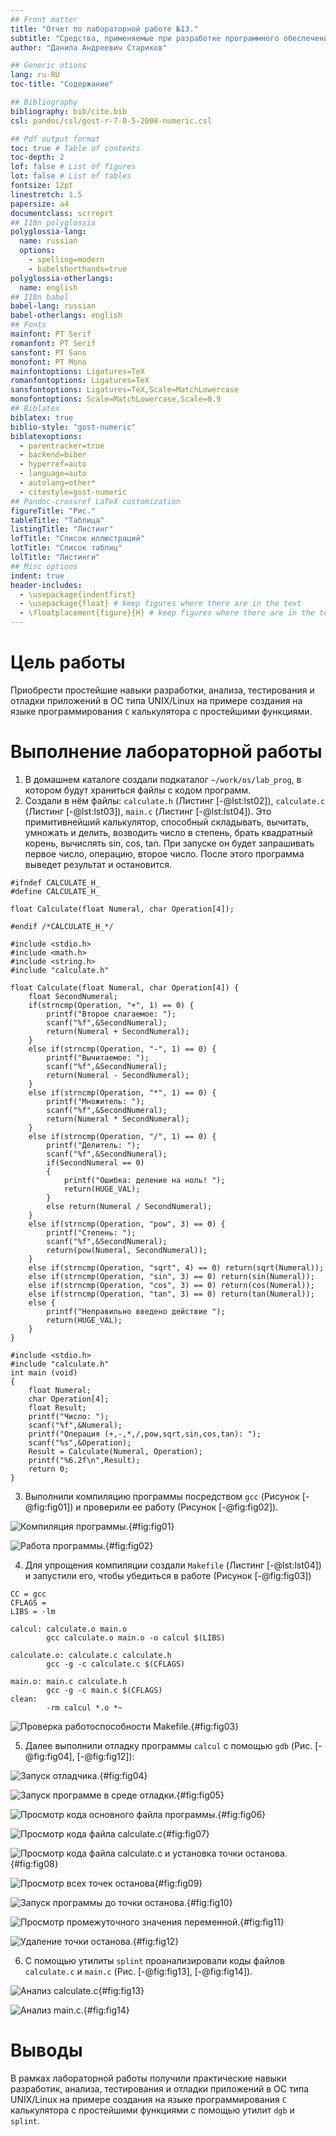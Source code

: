 ```yaml
---
## Front matter
title: "Отчет по лабораторной работе №13."
subtitle: "Средства, применяемые при разработке программного обеспечения в ОС типа UNIX/Linux."
author: "Данила Андреевич Стариков"

## Generic otions
lang: ru-RU
toc-title: "Содержание"

## Bibliography
bibliography: bib/cite.bib
csl: pandoc/csl/gost-r-7-0-5-2008-numeric.csl

## Pdf output format
toc: true # Table of contents
toc-depth: 2
lof: false # List of figures
lot: false # List of tables
fontsize: 12pt
linestretch: 1.5
papersize: a4
documentclass: scrreprt
## I18n polyglossia
polyglossia-lang:
  name: russian
  options:
	- spelling=modern
	- babelshorthands=true
polyglossia-otherlangs:
  name: english
## I18n babel
babel-lang: russian
babel-otherlangs: english
## Fonts
mainfont: PT Serif
romanfont: PT Serif
sansfont: PT Sans
monofont: PT Mono
mainfontoptions: Ligatures=TeX
romanfontoptions: Ligatures=TeX
sansfontoptions: Ligatures=TeX,Scale=MatchLowercase
monofontoptions: Scale=MatchLowercase,Scale=0.9
## Biblatex
biblatex: true
biblio-style: "gost-numeric"
biblatexoptions:
  - parentracker=true
  - backend=biber
  - hyperref=auto
  - language=auto
  - autolang=other*
  - citestyle=gost-numeric
## Pandoc-crossref LaTeX customization
figureTitle: "Рис."
tableTitle: "Таблица"
listingTitle: "Листинг"
lofTitle: "Список иллюстраций"
lotTitle: "Список таблиц"
lolTitle: "Листинги"
## Misc options
indent: true
header-includes:
  - \usepackage{indentfirst}
  - \usepackage{float} # keep figures where there are in the text
  - \floatplacement{figure}{H} # keep figures where there are in the text
---
```


# Цель работы

Приобрести простейшие навыки разработки, анализа, тестирования и отладки приложений в ОС типа UNIX/Linux на примере создания на языке программирования `С` калькулятора с простейшими функциями.

# Выполнение лабораторной работы

1. В домашнем каталоге создали подкаталог `~/work/os/lab_prog`, в котором будут храниться файлы с кодом программ.
2. Создали в нём файлы: `calculate.h` (Листинг [-@lst:lst02]), `calculate.c` (Листинг [-@lst:lst03]), `main.c` (Листинг [-@lst:lst04]). Это примитивнейший калькулятор, способный складывать, вычитать, умножать и делить, возводить число в степень, брать квадратный корень, вычислять sin, cos, tan. При запуске он будет запрашивать первое число, операцию, второе число. После этого программа выведет результат и остановится.

```{#lst:lst01 .C caption="Текст файла calculate.h" .numberLines}
#ifndef CALCULATE_H_
#define CALCULATE_H_

float Calculate(float Numeral, char Operation[4]);

#endif /*CALCULATE_H_*/
```

```{#lst:lst02 .C caption="Текст файла calculate.c" .numberLines}
#include <stdio.h>
#include <math.h>
#include <string.h>
#include "calculate.h"

float Calculate(float Numeral, char Operation[4]) {
	float SecondNumeral;
	if(strncmp(Operation, "+", 1) == 0) {
		printf("Второе слагаемое: ");
		scanf("%f",&SecondNumeral);
		return(Numeral + SecondNumeral);
	}
	else if(strncmp(Operation, "-", 1) == 0) {
		printf("Вычитаемое: ");
		scanf("%f",&SecondNumeral);
		return(Numeral - SecondNumeral);
	}
	else if(strncmp(Operation, "*", 1) == 0) {
		printf("Множитель: ");
		scanf("%f",&SecondNumeral);
		return(Numeral * SecondNumeral);
	}
	else if(strncmp(Operation, "/", 1) == 0) {
		printf("Делитель: ");
		scanf("%f",&SecondNumeral);
		if(SecondNumeral == 0)
		{
			printf("Ошибка: деление на ноль! ");
			return(HUGE_VAL);
		}
		else return(Numeral / SecondNumeral);
	}
	else if(strncmp(Operation, "pow", 3) == 0) {	
		printf("Степень: ");
		scanf("%f",&SecondNumeral);
		return(pow(Numeral, SecondNumeral));
	}
	else if(strncmp(Operation, "sqrt", 4) == 0) return(sqrt(Numeral));
	else if(strncmp(Operation, "sin", 3) == 0) return(sin(Numeral));
	else if(strncmp(Operation, "cos", 3) == 0) return(cos(Numeral));
	else if(strncmp(Operation, "tan", 3) == 0) return(tan(Numeral));
	else {
		printf("Неправильно введено действие ");
		return(HUGE_VAL);
	}
}
```

```{#lst:lst03 .C caption="Текст файла main.c" .numberLines}
#include <stdio.h>
#include "calculate.h"
int main (void)
{
	float Numeral;
	char Operation[4];
	float Result;
	printf("Число: ");
	scanf("%f",&Numeral);
	printf("Операция (+,-,*,/,pow,sqrt,sin,cos,tan): ");
	scanf("%s",&Operation);
	Result = Calculate(Numeral, Operation);
	printf("%6.2f\n",Result);
	return 0;
}
```

3. Выполнили компиляцию программы посредством `gcc` (Рисунок [-@fig:fig01]) и проверили ее работу (Рисунок [-@fig:fig02]). 

![Компиляция программы.](image/image01.png){#fig:fig01}

![Работа программы.](image/image02.png){#fig:fig02}

4. Для упрощения компиляции создали `Makefile` (Листинг [-@lst:lst04]) и запустили его, чтобы убедиться в работе (Рисунок [-@fig:fig03])

```{#lst:lst04 .makefile caption="Текст Makefile-файла" .numberLines}
CC = gcc
CFLAGS =
LIBS = -lm

calcul: calculate.o main.o
		gcc calculate.o main.o -o calcul $(LIBS)

calculate.o: calculate.c calculate.h
		gcc -g -c calculate.c $(CFLAGS)

main.o: main.c calculate.h
		gcc -g -c main.c $(CFLAGS)
clean:
		-rm calcul *.o *~
```

![Проверка работоспособности Makefile.](image/image03.png){#fig:fig03}

5. Далее выполнили отладку программы `calcul` с помощью `gdb` (Рис. [-@fig:fig04], [-@fig:fig12]):

![Запуск отладчика.](image/image04.png){#fig:fig04}

![Запуск программе в среде отладки.](image/image05.png){#fig:fig05}

![Просмотр кода основного файла программы.](image/image06.png){#fig:fig06}

![Просмотр кода файла calculate.c](image/image07.png){#fig:fig07}

![Просмотр кода файла calculate.c  и установка точки останова.](image/image08.png){#fig:fig08}

![Просмотр всех точек останова](image/image09.png){#fig:fig09}

![Запуск программы до точки останова.](image/image10.png){#fig:fig10}

![Просмотр промежуточного значения переменной.](image/image11.png){#fig:fig11}

![Удаление точки останова.](image/image12.png){#fig:fig12}

6. С помощью утилиты `splint` проанализировали коды файлов `calculate.c` и `main.c` (Рис. [-@fig:fig13], [-@fig:fig14]).

![Анализ calculate.c](image/image13.png){#fig:fig13}

![Анализ main.c.](image/image14.png){#fig:fig14}
 
# Выводы

В рамках лабораторной работы получили практические навыки разработик, анализа, тестирования и отладки приложений в ОС типа UNIX/Linux на примере создания на языке программирования `С` калькулятора с простейшими функциями с помощью утилит `dgb` и `splint`.
